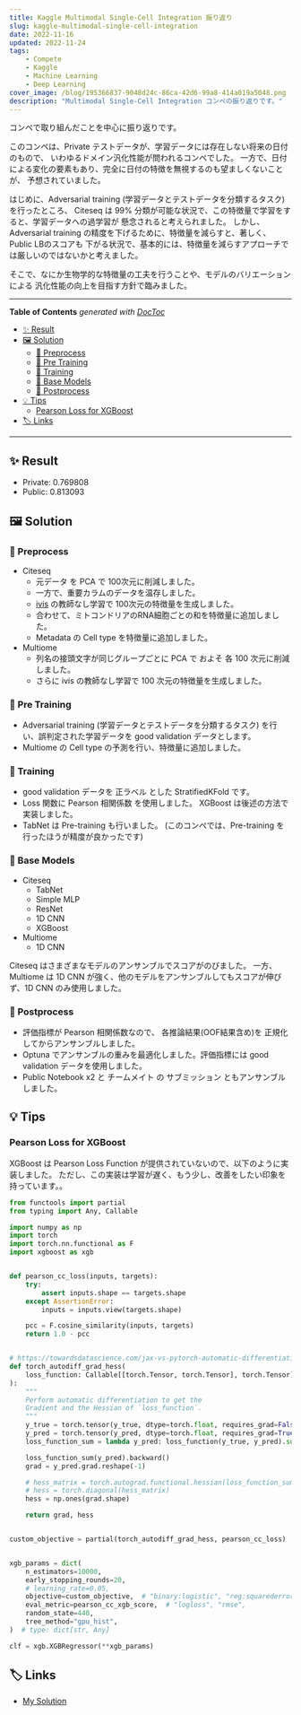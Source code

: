 ```yaml
---
title: Kaggle Multimodal Single-Cell Integration 振り返り
slug: kaggle-multimodal-single-cell-integration
date: 2022-11-16
updated: 2022-11-24
tags:
    - Compete
    - Kaggle
    - Machine Learning
    - Deep Learning
cover_image: /blog/195366837-9048d24c-86ca-42d6-99a8-414a019a5048.png
description: "Multimodal Single-Cell Integration コンペの振り返りです。"
---
```


コンペで取り組んだことを中心に振り返りです。

このコンペは、Private テストデータが、学習データには存在しない将来の日付のもので、
いわゆるドメイン汎化性能が問われるコンペでした。
一方で、日付による変化の要素もあり、完全に日付の特徴を無視するのも望ましくないことが、
予想されていました。

はじめに、Adversarial training (学習データとテストデータを分類するタスク) を行ったところ、
Citeseq は 99% 分類が可能な状況で、この特徴量で学習をすると、学習データへの過学習が
懸念されると考えられました。
しかし、Adversarial training の精度を下げるために、特徴量を減らすと、著しく、Public LBのスコアも
下がる状況で、基本的には、特徴量を減らすアプローチでは厳しいのではないかと考えました。

そこで、なにか生物学的な特徴量の工夫を行うことや、モデルのバリエーションによる
汎化性能の向上を目指す方針で臨みました。

---

<!-- START doctoc generated TOC please keep comment here to allow auto update -->
<!-- DON'T EDIT THIS SECTION, INSTEAD RE-RUN doctoc TO UPDATE -->
**Table of Contents**  *generated with [DocToc](https://github.com/thlorenz/doctoc)*

- [✨ Result](#-result)
- [🖼️ Solution](#-solution)
  - [🌱 Preprocess](#-preprocess)
  - [🤸 Pre Training](#-pre-training)
  - [🏃 Training](#-training)
  - [🎨 Base Models](#-base-models)
  - [🚀 Postprocess](#-postprocess)
- [💡 Tips](#-tips)
  - [Pearson Loss for XGBoost](#pearson-loss-for-xgboost)
- [🏷️ Links](#-links)

<!-- END doctoc generated TOC please keep comment here to allow auto update -->

---


## ✨ Result

- Private: 0.769808
- Public: 0.813093



## 🖼️ Solution


### 🌱 Preprocess

- Citeseq
    - 元データ を PCA で 100次元に削減しました。
    - 一方で、重要カラムのデータを温存しました。
    - [ivis](https://bering-ivis.readthedocs.io/en/latest/index.html) の教師なし学習で 100次元の特徴量を生成しました。
    - 合わせて、ミトコンドリアのRNA細胞ごとの和を特徴量に追加しました。
    - Metadata の Cell type を特徴量に追加しました。
- Multiome
    - 列名の接頭文字が同じグループごとに PCA で およそ 各 100 次元に削減しました。
    - さらに ivis の教師なし学習で 100 次元の特徴量を生成しました。


### 🤸 Pre Training

- Adversarial training (学習データとテストデータを分類するタスク) を行い、誤判定された学習データを good validation データとします。
- Multiome の Cell type の予測を行い、特徴量に追加しました。


### 🏃 Training

- good validation データを 正ラベル とした StratifiedKFold です。
- Loss 関数に Pearson 相関係数 を使用しました。 XGBoost は後述の方法で実装しました。
- TabNet は Pre-training も行いました。 (このコンペでは、Pre-training を行ったほうが精度が良かったです)


### 🎨 Base Models

- Citeseq
    - TabNet
    - Simple MLP
    - ResNet
    - 1D CNN
    - XGBoost
- Multiome
    - 1D CNN

Citeseq はさまざまなモデルのアンサンブルでスコアがのびました。
一方、 Multiome は 1D CNN が強く、他のモデルをアンサンブルしてもスコアが伸びず、1D CNN のみ使用しました。

### 🚀 Postprocess

- 評価指標が Pearson 相関係数なので、 各推論結果(OOF結果含め)を 正規化 してからアンサンブルしました。
- Optuna でアンサンブルの重みを最適化しました。評価指標には good validation データを使用しました。
- Public Notebook x2 と チームメイト の サブミッション ともアンサンブルしました。


## 💡 Tips


### Pearson Loss for XGBoost

XGBoost は Pearson Loss Function が提供されていないので、以下のように実装しました。
ただし、この実装は学習が遅く、もう少し、改善をしたい印象を持っています。。

``` python
from functools import partial
from typing import Any, Callable

import numpy as np
import torch
import torch.nn.functional as F
import xgboost as xgb


def pearson_cc_loss(inputs, targets):
    try:
        assert inputs.shape == targets.shape
    except AssertionError:
        inputs = inputs.view(targets.shape)

    pcc = F.cosine_similarity(inputs, targets)
    return 1.0 - pcc


# https://towardsdatascience.com/jax-vs-pytorch-automatic-differentiation-for-xgboost-10222e1404ec
def torch_autodiff_grad_hess(
    loss_function: Callable[[torch.Tensor, torch.Tensor], torch.Tensor], y_true: np.ndarray, y_pred: np.ndarray
):
    """
    Perform automatic differentiation to get the
    Gradient and the Hessian of `loss_function`.
    """
    y_true = torch.tensor(y_true, dtype=torch.float, requires_grad=False)
    y_pred = torch.tensor(y_pred, dtype=torch.float, requires_grad=True)
    loss_function_sum = lambda y_pred: loss_function(y_true, y_pred).sum()

    loss_function_sum(y_pred).backward()
    grad = y_pred.grad.reshape(-1)

    # hess_matrix = torch.autograd.functional.hessian(loss_function_sum, y_pred, vectorize=True)
    # hess = torch.diagonal(hess_matrix)
    hess = np.ones(grad.shape)

    return grad, hess


custom_objective = partial(torch_autodiff_grad_hess, pearson_cc_loss)


xgb_params = dict(
    n_estimators=10000,
    early_stopping_rounds=20,
    # learning_rate=0.05,
    objective=custom_objective,  # "binary:logistic", "reg:squarederror",
    eval_metric=pearson_cc_xgb_score,  # "logloss", "rmse",
    random_state=440,
    tree_method="gpu_hist",
)  # type: dict[str, Any]

clf = xgb.XGBRegressor(**xgb_params)
```


## 🏷️ Links

- [My Solution](https://github.com/IMOKURI/kaggle-multimodal-single-cell-integration)

